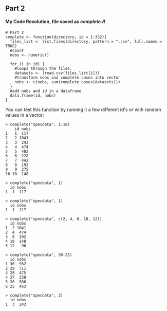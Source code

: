 ## Part 2

#### My Code Resolution, file saved as *complete.R*

```
# Part 2
complete <- function(directory, id = 1:332){
  files_list <- list.files(directory, pattern = ".csv", full.names = TRUE)
  #count
  nobs <- numeric()
 
  for (i in id) {
    #loops through the files.
    datasets <- (read.csv(files_list[i]))
    #transform nobs and complete cases into vector
    nobs <- c(nobs, sum(complete.cases(datasets))) 
  }
  #add nobs and id in a dataframe
  data.frame(id, nobs)
}
```



You can test this function by running it a few different id's or with random values in a vector:

```
> complete("specdata", 1:10)
	id nobs
1   1  117
2   2 1041
3   3  243
4   4  474
5   5  402
6   6  228
7   7  442
8   8  192
9   9  275
10 10  148
```

```
> complete("specdata", 1)
  id nobs
1  1  117
```

```
> complete("specdata", 1)
  id nobs
1  1  117
```

```
> complete("specdata", c(2, 4, 8, 10, 12))
  id nobs
1  2 1041
2  4  474
3  8  192
4 10  148
5 12   96
```

```
> complete("specdata", 30:25)
  id nobs
1 30  932
2 29  711
3 28  475
4 27  338
5 26  586
6 25  463
```

```
> complete("specdata", 3)
  id nobs
1  3  243
```
